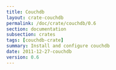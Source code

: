 ```yaml
---
title: Couchdb
layout: crate-couchdb
permalink: /doc/crate/couchdb/0.6
section: documentation
subsection: crates
tags: [couchdb-crate]
summary: Install and configure couchdb
date: 2011-12-27-couchdb
version: 0.6
---
```

